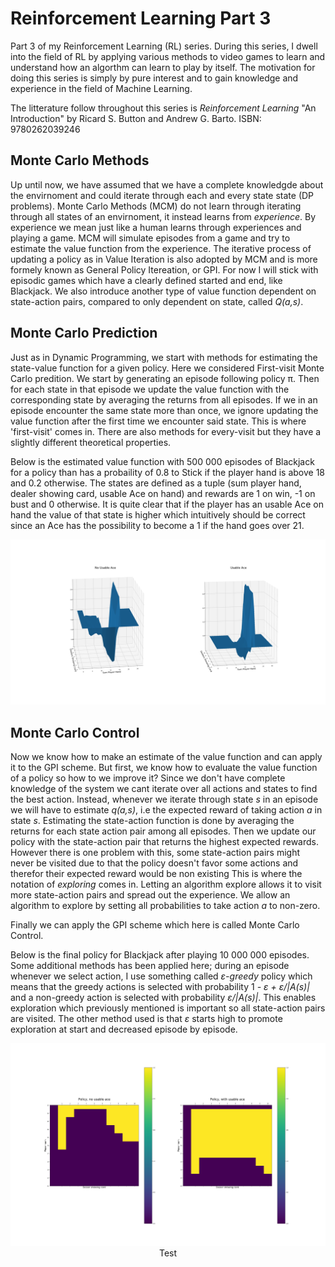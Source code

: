 # Reinforcement Learning Part 3

<p>Part 3 of my Reinforcement Learning (RL) series. During this series, I dwell into the field of RL by applying various methods to video games to learn and understand how an algorthm can learn to play by itself. The motivation for doing this series is simply by pure interest and to gain knowledge and experience in the field of Machine Learning.

The litterature follow throughout this series is <em>Reinforcement Learning</em> "An Introduction" by Ricard S. Button and Andrew G. Barto. 
ISBN: 9780262039246
</p>

## Monte Carlo Methods
Up until now, we have assumed that we have a complete knowledgde about the envirnoment and could iterate through each and every state state (DP problems). Monte Carlo Methods (MCM) do not learn through iterating through all states of an envirnoment, it instead learns from <em>experience</em>. By experience we mean just like a human learns through experiences and playing a game. MCM will simulate episodes from a game and try to estimate the value function from the experience. The iterative process of updating a policy as in Value Iteration is also adopted by MCM and is more formely known as General Policy Itereation, or GPI. For now I will stick with episodic games which have a clearly defined started and end, like Blackjack. We also introduce another type of value function dependent on state-action pairs, compared to only dependent on state, called <em>Q(a,s)</em>.

## Monte Carlo Prediction
Just as in Dynamic Programming, we start with methods for estimating the state-value function for a given policy. Here we considered First-visit Monte Carlo predition. We start by generating an episode following policy &pi;. Then for each state in that episode we update the value function with the corresponding state by averaging the returns from all episodes. If we in an episode encounter the same state more than once, we ignore updating the value function after the first time we encounter said state. This is where 'first-visit' comes in. There are also methods for every-visit but they have a slightly different theoretical properties. 

Below is the estimated value function with 500 000 episodes of Blackjack for a policy than has a probaility of 0.8 to Stick if the player hand is above 18 and 0.2 otherwise. The states are defined as a tuple (sum player hand, dealer showing card, usable Ace on hand) and rewards are 1 on win, -1 on bust and 0 otherwise. It is quite clear that if the player has an usable Ace on hand the value of that state is higher which intuitively should be correct since an Ace has the possibility to become a 1 if the hand goes over 21. 
<p align="center"><img src=https://github.com/AdamOlsson/rl_blackjack/blob/master/fv_mc_pred_val_fcn.png></p>


## Monte Carlo Control
Now we know how to make an estimate of the value function and can apply it to the GPI scheme. But first, we know how to evaluate the value function of a policy so how to we improve it? Since we don't have complete knowledge of the system we cant iterate over all actions and states to find the best action. Instead, whenever we iterate through state <em>s</em> in an episode we will have to estimate <em>q(a,s)</em>, i.e the expected reward of taking action <em>a</em> in state <em>s</em>. Estimating the state-action function is done by averaging the returns for each state action pair among all episodes. Then we update our policy with the state-action pair that returns the highest expected rewards. However there is one problem with this, some state-action pairs might never be visited due to that the policy doesn't favor some actions and therefor their expected reward would be non existing This is where the notation of _exploring_ comes in. Letting an algorithm explore allows it to visit more state-action pairs and spread out the experience. We allow an algorithm to explore by setting all probabilities to take action <em>a</em> to non-zero.

Finally we can apply the GPI scheme which here is called Monte Carlo Control.

Below is the final policy for Blackjack after playing 10 000 000 episodes. Some additional methods has been applied here; during an episode whenever we select action, I use something called <em>&epsilon;-greedy</em> policy which means that the greedy actions is selected with probability 1 <em>- &epsilon; + &epsilon;/|A(s)|</em> and a non-greedy action is selected with probability <em>&epsilon;/|A(s)|</em>. This enables exploration which previously mentioned is important so all state-action pairs are visited. The other method used is that <em>&epsilon;</em> starts high to promote exploration at start and decreased episode by episode.

<p align="center"><img src=https://github.com/AdamOlsson/rl_blackjack/blob/master/on_policy_mc_control.png>Test</p>
